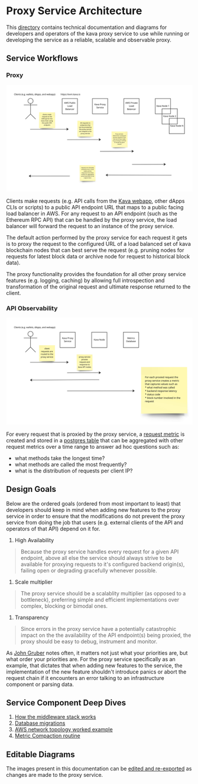 # Proxy Service Architecture

This [directory](./) contains technical documentation and diagrams for developers and operators of the kava proxy service to use while running or developing the service as a reliable, scalable and observable proxy.

## Service Workflows

### Proxy

![Proxy Workflow Conceptual Overview](./images/proxy_workflow_conceptual.jpg)

Clients make requests (e.g. API calls from the [Kava webapp](app.kava.io), other dApps CLIs or scripts) to a public API endpoint URL that maps to a public facing load balancer in AWS. For any request to an API endpoint (such as the Ethereum RPC API) that can be handled by the proxy service, the load balancer will forward the request to an instance of the proxy service.

The default action performed by the proxy service for each request it gets is to proxy the request to the configured URL of a load balanced set of kava blockchain nodes that can best serve the request (e.g. pruning nodes for requests for latest block data or archive node for request to historical block data).

The proxy functionality provides the foundation for all other proxy service features (e.g. logging, caching) by allowing full introspection and transformation of the original request and ultimate response returned to the client.

### API Observability

![API Observability Worfklow Conceptual Overview](./images/observability_workflow_conceptual.jpg)

For every request that is proxied by the proxy service, a [request metric](../decode/evm_rpc.go) is created and stored in a [postgres table](../clients/database/migrations/20230306182203_add_proxied_request_metrics_table.up.sql) that can be aggregated with other request metrics over a time range to answer ad hoc questions such as:

- what methods take the longest time?
- what methods are called the most frequently?
- what is the distribution of requests per client IP?

## Design Goals

Below are the ordered goals (ordered from most important to least) that developers should keep in mind when adding new features to the proxy service in order to ensure that the modifications do not prevent the proxy service from doing the job that users (e.g. external clients of the API and operators of that API) depend on it for.

1. High Availability

> Because the proxy service handles every request for a given API endpoint, above all else the service should always strive to be available for proxying requests to it's configured backend origin(s), failing open or degrading gracefully whenever possible.

1. Scale multiplier

> The proxy service should be a scalablity multiplier (as opposed to a bottleneck), preferring simple and efficient implementations over complex, blocking or bimodal ones.

1. Transparency

> Since errors in the proxy service have a potentially catastrophic impact on the the availability of the API endpoint(s) being proxied, the proxy should be easy to debug, instrument and monitor.

As [John Gruber](https://daringfireball.net/) notes often, it matters not just what your priorities are, but what order your priorities are. For the proxy service specifically as an example, that dictates that when adding new features to the service, the implementation of the new feature shouldn't introduce panics or abort the request chain if it encounters an error talking to an infrastructure component or parsing data.

## Service Component Deep Dives

1. [How the middleware stack works](./MIDDLEWARE.MD)
1. [Database migrations](./MIGRATIONS.MD)
1. [AWS network topology worked example](./NETWORK_TOPOLOGY.md)
1. [Metric Compaction routine](./METRIC_COMPACTION_ROUTINE.md)

## Editable Diagrams

The images present in this documentation can be [edited and re-exported](https://miro.com/app/board/uXjVMdnhLLo=/?share_link_id=721643155727) as changes are made to the proxy service.
